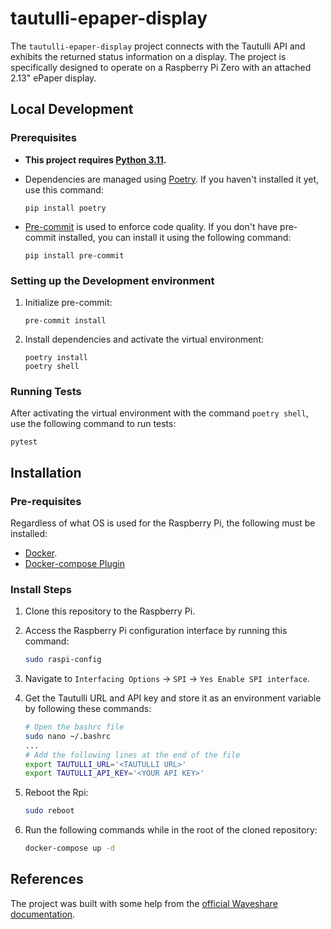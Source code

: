# tautulli-epaper-display

The `tautulli-epaper-display` project connects with the Tautulli API and exhibits the returned status information on a display. The project is specifically designed to operate on a Raspberry Pi Zero with an attached 2.13" ePaper display.

## Local Development

### Prerequisites

* **This project requires [Python 3.11](https://www.python.org/downloads/release/python-3113/).**

* Dependencies are managed using [Poetry](https://python-poetry.org/docs/#installation). If you haven't installed it yet, use this command:

    ```shell
    pip install poetry
    ```

* [Pre-commit](https://pre-commit.com/) is used to enforce code quality. If you don't have pre-commit installed, you can install it using the following command:

    ```shell
    pip install pre-commit
    ```

### Setting up the Development environment

1. Initialize pre-commit:

    ```shell
    pre-commit install
    ```

2. Install dependencies and activate the virtual environment:

    ```shell
    poetry install
    poetry shell
    ```

### Running Tests

After activating the virtual environment with the command `poetry shell`, use the following command to run tests:

```shell
pytest
```

## Installation

### Pre-requisites

Regardless of what OS is used for the Raspberry Pi, the following must be installed:

* [Docker](https://docs.docker.com/engine/install/raspbian/).
* [Docker-compose Plugin](https://docs.docker.com/compose/install/linux/)

### Install Steps

1. Clone this repository to the Raspberry Pi.
2. Access the Raspberry Pi configuration interface by running this command:

    ```sh
    sudo raspi-config
    ```

3. Navigate to `Interfacing Options` -> `SPI` -> `Yes Enable SPI interface`.

4. Get the Tautulli URL and API key and store it as an environment variable by following these commands:

    ```sh
    # Open the bashrc file
    sudo nano ~/.bashrc
    ...
    # Add the following lines at the end of the file
    export TAUTULLI_URL='<TAUTULLI URL>'
    export TAUTULLI_API_KEY='<YOUR API KEY>'
    ```

5. Reboot the Rpi:

    ```sh
    sudo reboot
    ```

6. Run the following commands while in the root of the cloned repository:

    ```sh
    docker-compose up -d
    ```

## References

The project was built with some help from the [official Waveshare documentation](https://www.waveshare.com/wiki/2.13inch_e-Paper_HAT_Manual#Working_With_Raspberry_Pi).

